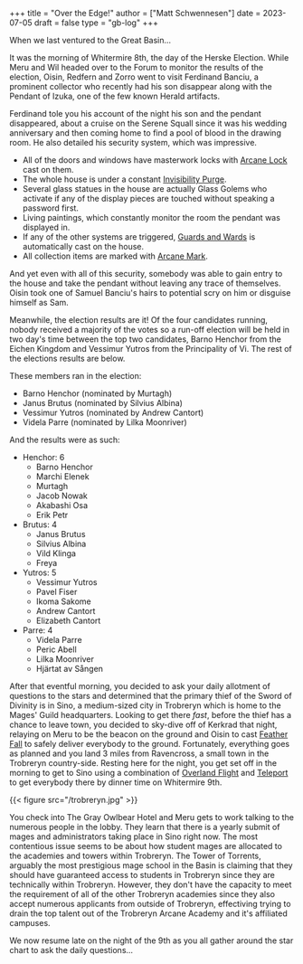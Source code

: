 +++
title = "Over the Edge!"
author = ["Matt Schwennesen"]
date = 2023-07-05
draft = false
type = "gb-log"
+++

When we last ventured to the Great Basin...

It was the morning of Whitermire 8th, the day of the Herske Election. While Meru
and Wil headed over to the Forum to monitor the results of the election, Oisin,
Redfern and Zorro went to visit Ferdinand Banciu, a prominent collector who
recently had his son disappear along with the Pendant of Izuka, one of the few
known Herald artifacts.

Ferdinand tole you his account of the night his son and the pendant disappeared,
about a cruise on the Serene Squall since it was his wedding anniversary and
then coming home to find a pool of blood in the drawing room. He also detailed
his security system, which was impressive.

-   All of the doors and windows have masterwork locks with [Arcane Lock](https://aonprd.com/SpellDisplay.aspx?ItemName=Arcane%20Lock) cast on
    them.
-   The whole house is under a constant [Invisibility Purge](https://aonprd.com/SpellDisplay.aspx?ItemName=Invisibility%20Purge).
-   Several glass statues in the house are actually Glass Golems who activate if
    any of the display pieces are touched without speaking a password first.
-   Living paintings, which constantly monitor the room the pendant was displayed
    in.
-   If any of the other systems are triggered, [Guards and Wards](https://aonprd.com/SpellDisplay.aspx?ItemName=Guards%20and%20Wards) is automatically
    cast on the house.
-   All collection items are marked with [Arcane Mark](https://www.aonprd.com/SpellDisplay.aspx?ItemName=Arcane%20Mark).

And yet even with all of this security, somebody was able to gain entry to the
house and take the pendant without leaving any trace of themselves. Oisin took
one of Samuel Banciu's hairs to potential scry on him or disguise himself as
Sam.

Meanwhile, the election results are it! Of the four candidates running, nobody
received a majority of the votes so a run-off election will be held in two day's
time between the top two candidates, Barno Henchor from the Eichen Kingdom and
Vessimur Yutros from the Principality of Vi. The rest of the elections results
are below.

These members ran in the election:

-   Barno Henchor (nominated by Murtagh)
-   Janus Brutus (nominated by Silvius Albina)
-   Vessimur Yutros (nominated by Andrew Cantort)
-   Videla Parre (nominated by Lilka Moonriver)

And the results were as such:

-   Henchor: 6
    -   Barno Henchor
    -   Marchi Elenek
    -   Murtagh
    -   Jacob Nowak
    -   Akabashi Osa
    -   Erik Petr
-   Brutus: 4
    -   Janus Brutus
    -   Silvius Albina
    -   Vild Klinga
    -   Freya
-   Yutros: 5
    -   Vessimur Yutros
    -   Pavel Fiser
    -   Ikoma Sakome
    -   Andrew Cantort
    -   Elizabeth Cantort
-   Parre: 4
    -   Videla Parre
    -   Peric Abell
    -   Lilka Moonriver
    -   Hjärtat av Sången

After that eventful morning, you decided to ask your daily allotment of
questions to the stars and determined that the primary thief of the Sword of
Divinity is in Sino, a medium-sized city in Trobreryn which is home to the
Mages' Guild headquarters. Looking to get there _fast_, before the thief has a
chance to leave town, you decided to sky-dive off of Kerkrad that night,
relaying on Meru to be the beacon on the ground and Oisin to cast [Feather Fall](https://aonprd.com/SpellDisplay.aspx?ItemName=Feather%20Fall)
to safely deliver everybody to the ground. Fortunately, everything goes as
planned and you land 3 miles from Ravencross, a small town in the Trobreryn
country-side. Resting here for the night, you get set off in the morning to get
to Sino using a combination of [Overland Flight](https://aonprd.com/SpellDisplay.aspx?ItemName=Overland%20Flight) and [Teleport](https://aonprd.com/SpellDisplay.aspx?ItemName=Teleport) to get everybody
there by dinner time on Whitermire 9th.

{{< figure src="/trobreryn.jpg" >}}

You check into The Gray Owlbear Hotel and Meru gets to work talking to the
numerous people in the lobby. They learn that there is a yearly submit of mages
and administrators taking place in Sino right now. The most contentious issue
seems to be about how student mages are allocated to the academies and towers
within Trobreryn. The Tower of Torrents, arguably the most prestigious mage
school in the Basin is claiming that they should have guaranteed access to
students in Trobreryn since they are technically within Trobreryn. However, they
don't have the capacity to meet the requirement of all of the other Trobreryn
academies since they also accept numerous applicants from outside of Trobreryn,
effectiving trying to drain the top talent out of the Trobreryn Arcane Academy
and it's affiliated campuses.

We now resume late on the night of the 9th as you all gather around the star
chart to ask the daily questions...
